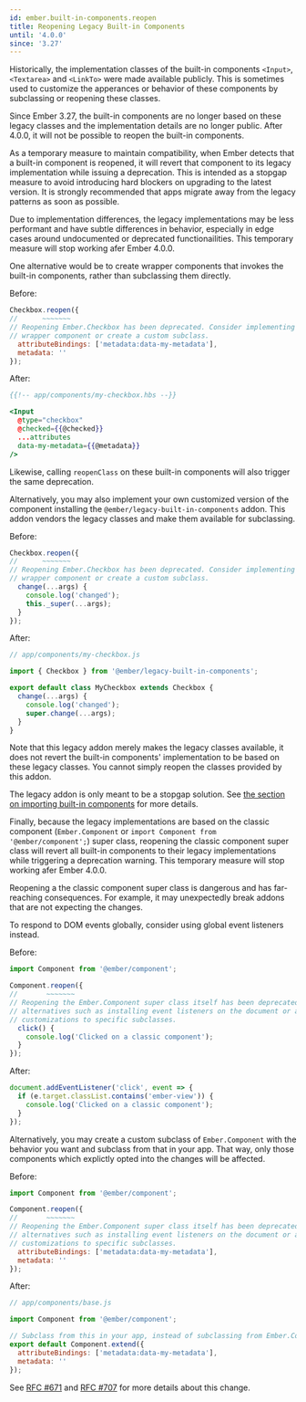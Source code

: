 ```yaml
---
id: ember.built-in-components.reopen
title: Reopening Legacy Built-in Components
until: '4.0.0'
since: '3.27'
---
```


Historically, the implementation classes of the built-in components `<Input>`,
`<Textarea>` and `<LinkTo>` were made available publicly. This is sometimes
used to customize the apperances or behavior of these components by subclassing
or reopening these classes.

Since Ember 3.27, the built-in components are no longer based on these legacy
classes and the implementation details are no longer public. After 4.0.0, it
will not be possible to reopen the built-in components.

As a temporary measure to maintain compatibility, when Ember detects that a
built-in component is reopened, it will revert that component to its legacy
implementation while issuing a deprecation. This is intended as a stopgap
measure to avoid introducing hard blockers on upgrading to the latest version.
It is strongly recommended that apps migrate away from the legacy patterns as
soon as possible.

Due to implementation differences, the legacy implementations may be less
performant and have subtle differences in behavior, especially in edge cases
around undocumented or deprecated functionailities. This temporary measure will
stop working afer Ember 4.0.0.

One alternative would be to create wrapper components that invokes the built-in
components, rather than subclassing them directly.

Before:

```js
Checkbox.reopen({
//      ~~~~~~~
// Reopening Ember.Checkbox has been deprecated. Consider implementing your own
// wrapper component or create a custom subclass.
  attributeBindings: ['metadata:data-my-metadata'],
  metadata: ''
});
```

After:

```hbs
{{!-- app/components/my-checkbox.hbs --}}

<Input
  @type="checkbox"
  @checked={{@checked}}
  ...attributes
  data-my-metadata={{@metadata}}
/>
```

Likewise, calling `reopenClass` on these built-in components will also trigger
the same deprecation.

Alternatively, you may also implement your own customized version of the
component installing the `@ember/legacy-built-in-components` addon. This addon
vendors the legacy classes and make them available for subclassing.

Before:

```js
Checkbox.reopen({
//      ~~~~~~~
// Reopening Ember.Checkbox has been deprecated. Consider implementing your own
// wrapper component or create a custom subclass.
  change(...args) {
    console.log('changed');
    this._super(...args);
  }
});
```

After:

```js
// app/components/my-checkbox.js

import { Checkbox } from '@ember/legacy-built-in-components';

export default class MyCheckbox extends Checkbox {
  change(...args) {
    console.log('changed');
    super.change(...args);
  }
}
```

Note that this legacy addon merely makes the legacy classes available, it does
not revert the built-in components' implementation to be based on these legacy
classes. You cannot simply reopen the classes provided by this addon.

The legacy addon is only meant to be a stopgap solution. See [the section on
importing built-in components](#toc_ember-built-in-components-import) for more
details.

Finally, because the legacy implementations are based on the classic component
(`Ember.Component` or `import Component from '@ember/component';`) super class,
reopening the classic component super class will revert all built-in components
to their legacy implementations while triggering a deprecation warning. This
temporary measure will stop working afer Ember 4.0.0.

Reopening a the classic component super class is dangerous and has far-reaching
consequences. For example, it may unexpectedly break addons that are not
expecting the changes.

To respond to DOM events globally, consider using global event listeners
instead.

Before:

```js
import Component from '@ember/component';

Component.reopen({
//       ~~~~~~~
// Reopening the Ember.Component super class itself has been deprecated. Consider
// alternatives such as installing event listeners on the document or add the
// customizations to specific subclasses.
  click() {
    console.log('Clicked on a classic component');
  }
});
```

After:

```js
document.addEventListener('click', event => {
  if (e.target.classList.contains('ember-view')) {
    console.log('Clicked on a classic component');
  }
});
```

Alternatively, you may create a custom subclass of `Ember.Component` with the
behavior you want and subclass from that in your app. That way, only those
components which explictly opted into the changes will be affected.

Before:

```js
import Component from '@ember/component';

Component.reopen({
//       ~~~~~~~
// Reopening the Ember.Component super class itself has been deprecated. Consider
// alternatives such as installing event listeners on the document or add the
// customizations to specific subclasses.
  attributeBindings: ['metadata:data-my-metadata'],
  metadata: ''
});
```

After:

```js
// app/components/base.js

import Component from '@ember/component';

// Subclass from this in your app, instead of subclassing from Ember.Component
export default Component.extend({
  attributeBindings: ['metadata:data-my-metadata'],
  metadata: ''
});
```

See [RFC #671](https://emberjs.github.io/rfcs/0671-modernize-built-in-components-1.html)
and [RFC #707](https://emberjs.github.io/rfcs/0707-modernize-built-in-components-2.html)
for more details about this change.
